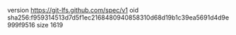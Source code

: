 version https://git-lfs.github.com/spec/v1
oid sha256:f959314513d7d5f1ec2168480940858310d68d19b1c39ea5691d4d9e999f9516
size 1619
